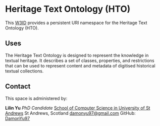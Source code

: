 # Heritage Text Ontology (HTO)

This [W3ID](https://w3id.org) provides a persistent URI namespace for the Heritage Text Ontology (HTO).

## Uses

The Heritage Text Ontology is designed to represent the knowledge in textual heritage. It describes a set of classes,
properties, and restrictions that can be used to represent content and metadata of digitised historical textual collections.

## Contact

This space is administered by:

**Lilin Yu**
*PhD Candidate*
[School of Computer Science in University of St Andrews](www.st-andrews.ac.uk)
St Andrews, Scotland
<damonyu97@gmail.com>
GitHub: [DamonYu97](https://github.com/DamonYu97)

